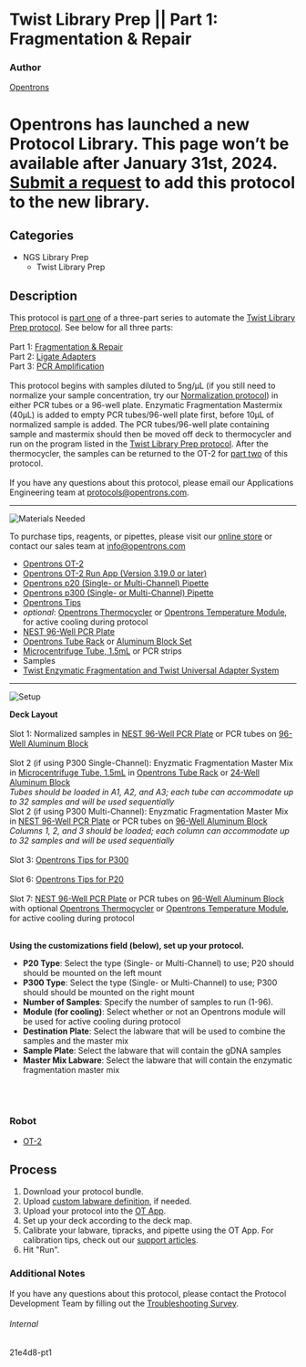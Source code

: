 # Twist Library Prep || Part 1: Fragmentation & Repair

### Author
[Opentrons](https://opentrons.com/)


# Opentrons has launched a new Protocol Library. This page won’t be available after January 31st, 2024. [Submit a request](https://docs.google.com/forms/d/e/1FAIpQLSdYYp9QCKow4nn0KlCVsMS3HX0eJ0N9O7-erajKvcpT0lWbSg/viewform) to add this protocol to the new library.

## Categories
* NGS Library Prep
	* Twist Library Prep


## Description
This protocol is [part one](https://develop.protocols.opentrons.com/protocol/21e4d8-pt1) of a three-part series to automate the [Twist Library Prep protocol](https://www.twistbioscience.com/sites/default/files/resources/2019-09/Protocol_NGS_EnzymaticFragUniversalAdapterSystem_11Sep19_Rev1.pdf). See below for all three parts:</br>
</br>
Part 1: [Fragmentation & Repair](https://develop.protocols.opentrons.com/protocol/21e4d8-pt1)</br>
Part 2: [Ligate Adapters](https://develop.protocols.opentrons.com/protocol/21e4d8-pt2)</br>
Part 3: [PCR Amplification](https://develop.protocols.opentrons.com/protocol/21e4d8-pt3)</br>
</br>
This protocol begins with samples diluted to 5ng/µL (if you still need to normalize your sample concentration, try our [Normalization protocol](https://protocols.opentrons.com/protocol/normalization)) in either PCR tubes or a 96-well plate. Enzymatic Fragmentation Mastermix (40µL) is added to empty PCR tubes/96-well plate first, before 10µL of normalized sample is added. The PCR tubes/96-well plate containing sample and mastermix should then be moved off deck to thermocycler and run on the program listed in the [Twist Library Prep protocol](https://www.twistbioscience.com/sites/default/files/resources/2019-09/Protocol_NGS_EnzymaticFragUniversalAdapterSystem_11Sep19_Rev1.pdf). After the thermocycler, the samples can be returned to the OT-2 for [part two](https://develop.protocols.opentrons.com/protocol/21e4d8-pt2) of this protocol.</br>
</br>
If you have any questions about this protocol, please email our Applications Engineering team at [protocols@opentrons.com](mailto:protocols@opentrons.com).

---
![Materials Needed](https://s3.amazonaws.com/opentrons-protocol-library-website/custom-README-images/001-General+Headings/materials.png)

To purchase tips, reagents, or pipettes, please visit our [online store](https://shop.opentrons.com/) or contact our sales team at [info@opentrons.com](mailto:info@opentrons.com)

* [Opentrons OT-2](https://shop.opentrons.com/collections/ot-2-robot/products/ot-2)
* [Opentrons OT-2 Run App (Version 3.19.0 or later)](https://opentrons.com/ot-app/)
* [Opentrons p20 (Single- or Multi-Channel) Pipette](https://shop.opentrons.com/collections/ot-2-robot/products/single-channel-electronic-pipette)
* [Opentrons p300 (Single- or Multi-Channel) Pipette](https://shop.opentrons.com/collections/ot-2-pipettes/products/8-channel-electronic-pipette)
* [Opentrons Tips](https://shop.opentrons.com/collections/opentrons-tips)
* *optional*: [Opentrons Thermocycler](https://shop.opentrons.com/collections/hardware-modules/products/thermocycler-module) or [Opentrons Temperature Module](https://shop.opentrons.com/collections/hardware-modules/products/tempdeck), for active cooling during protocol
* [NEST 96-Well PCR Plate](https://shop.opentrons.com/collections/verified-labware/products/nest-0-1-ml-96-well-pcr-plate-full-skirt)
* [Opentrons Tube Rack](https://shop.opentrons.com/collections/verified-labware/products/tube-rack-set-1) or [Aluminum Block Set](https://shop.opentrons.com/collections/verified-labware/products/aluminum-block-set)
* [Microcentrifuge Tube, 1.5mL](https://shop.opentrons.com/collections/verified-consumables/products/nest-microcentrifuge-tubes) or PCR strips
* Samples
* [Twist Enzymatic Fragmentation and Twist Universal Adapter System](https://www.twistbioscience.com/resources/protocol/enzymatic-fragmentation-and-twist-universal-adapter-system-use-twist-ngs)



---
![Setup](https://s3.amazonaws.com/opentrons-protocol-library-website/custom-README-images/001-General+Headings/Setup.png)

**Deck Layout**</br>
</br>
Slot 1: Normalized samples in [NEST 96-Well PCR Plate](https://shop.opentrons.com/collections/verified-labware/products/nest-0-1-ml-96-well-pcr-plate-full-skirt) or PCR tubes on [96-Well Aluminum Block](https://shop.opentrons.com/collections/verified-labware/products/aluminum-block-set)</br>
</br>
Slot 2 (if using P300 Single-Channel): Enyzmatic Fragmentation Master Mix in [Microcentrifuge Tube, 1.5mL](https://shop.opentrons.com/collections/verified-consumables/products/nest-microcentrifuge-tubes) in [Opentrons Tube Rack](https://shop.opentrons.com/collections/verified-labware/products/tube-rack-set-1) or [24-Well Aluminum Block](https://shop.opentrons.com/collections/verified-labware/products/aluminum-block-set)</br>
*Tubes should be loaded in A1, A2, and A3; each tube can accommodate up to 32 samples and will be used sequentially*</br>
Slot 2 (if using P300 Multi-Channel): Enyzmatic Fragmentation Master Mix in [NEST 96-Well PCR Plate](https://shop.opentrons.com/collections/verified-labware/products/nest-0-1-ml-96-well-pcr-plate-full-skirt) or PCR tubes on [96-Well Aluminum Block](https://shop.opentrons.com/collections/verified-labware/products/aluminum-block-set)</br>
*Columns 1, 2, and 3 should be loaded; each column can accommodate up to 32 samples and will be used sequentially*</br>
</br>
Slot 3: [Opentrons Tips for P300](https://shop.opentrons.com/collections/opentrons-tips)</br>
</br>
Slot 6: [Opentrons Tips for P20](https://shop.opentrons.com/collections/opentrons-tips)</br>
</br>
Slot 7: [NEST 96-Well PCR Plate](https://shop.opentrons.com/collections/verified-labware/products/nest-0-1-ml-96-well-pcr-plate-full-skirt) or PCR tubes on [96-Well Aluminum Block](https://shop.opentrons.com/collections/verified-labware/products/aluminum-block-set) with optional [Opentrons Thermocycler](https://shop.opentrons.com/collections/hardware-modules/products/thermocycler-module) or [Opentrons Temperature Module](https://shop.opentrons.com/collections/hardware-modules/products/tempdeck), for active cooling during protocol</br>
</br>

**Using the customizations field (below), set up your protocol.**
* **P20 Type**: Select the type (Single- or Multi-Channel) to use; P20 should should be mounted on the left mount
* **P300 Type**: Select the type (Single- or Multi-Channel) to use; P300 should should be mounted on the right mount
* **Number of Samples**: Specify the number of samples to run (1-96).
* **Module (for cooling)**: Select whether or not an Opentrons module will be used for active cooling during protocol
* **Destination Plate**: Select the labware that will be used to combine the samples and the master mix
* **Sample Plate**: Select the labware that will contain the gDNA samples
* **Master Mix Labware**: Select the labware that will contain the enzymatic fragmentation master mix
</br>
</br>

### Robot
* [OT-2](https://opentrons.com/ot-2)

## Process

1. Download your protocol bundle.
2. Upload [custom labware definition](https://support.opentrons.com/en/articles/3136506-using-labware-in-your-protocols), if needed.
3. Upload your protocol into the [OT App](https://opentrons.com/ot-app).
4. Set up your deck according to the deck map.
5. Calibrate your labware, tipracks, and pipette using the OT App. For calibration tips, check out our [support articles](https://support.opentrons.com/en/collections/1559720-guide-for-getting-started-with-the-ot-2).
6. Hit "Run".

### Additional Notes
If you have any questions about this protocol, please contact the Protocol Development Team by filling out the [Troubleshooting Survey](https://protocol-troubleshooting.paperform.co/).

###### Internal
21e4d8-pt1
